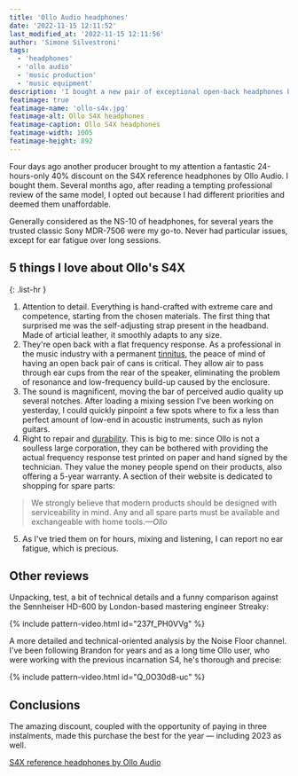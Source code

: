 ```yaml
---
title: 'Ollo Audio headphones'
date: '2022-11-15 12:11:52'
last_modified_at: '2022-11-15 12:11:56'
author: 'Simone Silvestroni'
tags:
  - 'headphones'
  - 'ollo audio'
  - 'music production'
  - 'music equipment'
description: 'I bought a new pair of exceptional open-back headphones by Ollo Audio, the S4X model. Here’s a quick review.'
featimage: true
featimage-name: 'ollo-s4x.jpg'
featimage-alt: Ollo S4X headphones
featimage-caption: Ollo S4X headphones
featimage-width: 1005
featimage-height: 892
---
```

Four days ago another producer brought to my attention a fantastic 24-hours-only 40% discount on the S4X reference headphones by Ollo Audio. I bought them. Several months ago, after reading a tempting professional review of the same model, I opted out because I had different priorities and deemed them unaffordable. 

Generally considered as the NS-10 of headphones, for several years the trusted classic Sony MDR-7506 were my go-to. Never had particular issues, except for ear fatigue over long sessions.

## 5 things I love about Ollo's S4X

{: .list-hr }
1. Attention to detail. Everything is hand-crafted with extreme care and competence, starting from the chosen materials. The first thing that surprised me was the self-adjusting strap present in the headband. Made of articial leather, it smoothly adapts to any size.
2. They're open back with a flat frequency response. As a professional in the music industry with a permanent [tinnitus](https://en.wikipedia.org/wiki/Tinnitus), the peace of mind of having an open back pair of cans is critical. They allow air to pass through ear cups from the rear of the speaker, eliminating the problem of resonance and low-frequency build-up caused by the enclosure.
3. The sound is magnificent, moving the bar of perceived audio quality up several notches. After loading a mixing session I've been working on yesterday, I could quickly pinpoint a few spots where to fix a less than perfect amount of low-end in acoustic instruments, such as nylon guitars.
4. Right to repair and [durability](/blog/degrowth/). This is big to me: since Ollo is not a soulless large corporation, they can be bothered with providing the actual frequency response test printed on paper and hand signed by the technician. They value the money people spend on their products, also offering a 5-year warranty. A section of their website is dedicated to shopping for spare parts:
> We strongly believe that modern products should be designed with serviceability in mind. Any and all spare parts must be available and exchangeable with home tools.<cite>—Ollo</cite>
5. As I've tried them on for hours, mixing and listening, I can report no ear fatigue, which is precious.

## Other reviews

Unpacking, test, a bit of technical details and a funny comparison against the Sennheiser HD-600 by London-based mastering engineer Streaky:

{% include pattern-video.html id="237f_PH0VVg" %}

A more detailed and technical-oriented analysis by the Noise Floor channel. I've been following Brandon for years and as a long time Ollo user, who were working with the previous incarnation S4, he's thorough and precise:

{% include pattern-video.html id="Q_0O30d8-uc" %}

## Conclusions

The amazing discount, coupled with the opportunity of paying in three instalments, made this purchase the best for the year — including 2023 as well.

[S4X reference headphones by Ollo Audio](https://olloaudio.com/products/s4x-reference-headphones)